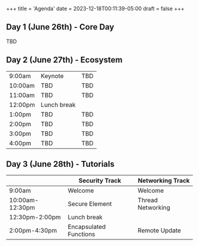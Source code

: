 +++
title = 'Agenda'
date = 2023-12-18T00:11:39-05:00
draft = false
+++

## Day 1 (June 26th) - Core Day

TBD

## Day 2 (June 27th) - Ecosystem

|         |             |     |
|---------|-------------|-----|
| 9:00am  | Keynote     | TBD |
| 10:00am | TBD         | TBD |
| 11:00am | TBD         | TBD |
| 12:00pm | Lunch break |     |
| 1:00pm  | TBD         | TBD |
| 2:00pm  | TBD         | TBD |
| 3:00pm  | TBD         | TBD |
| 4:00pm  | TBD         | TBD |


## Day 3 (June 28th) - Tutorials

|                 | Security Track         | Networking Track  |
|-----------------|------------------------|-------------------|
| 9:00am          | Welcome                | Welcome           |
| 10:00am-12:30pm | Secure Element         | Thread Networking |
| 12:30pm-2:00pm  | Lunch break            |                   |
| 2:00pm-4:30pm   | Encapsulated Functions | Remote Update     |

